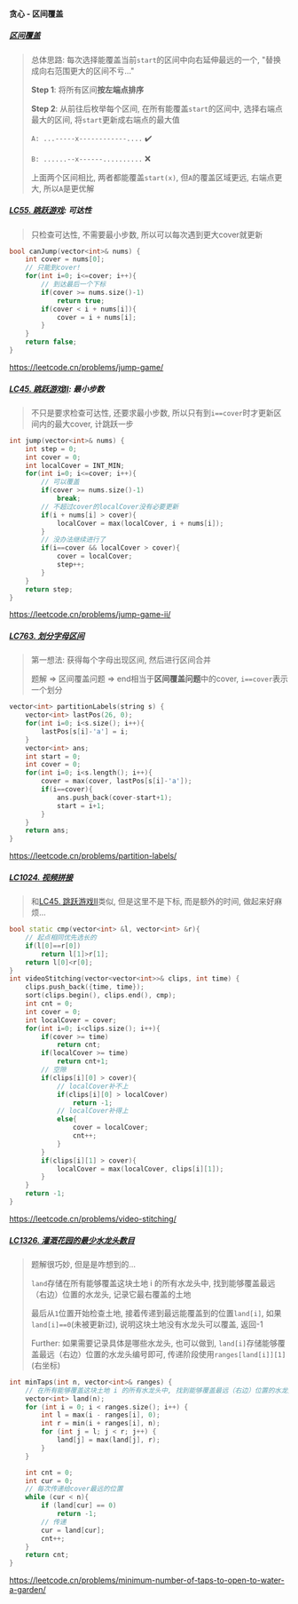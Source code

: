#### 贪心 - 区间覆盖

##### [区间覆盖](/acwing/Section%206/3_%E5%8C%BA%E9%97%B4%E8%A6%86%E7%9B%96.cpp)
> 总体思路: 每次选择能覆盖当前`start`的区间中向右延伸最远的一个, "替换成向右范围更大的区间不亏..."
> 
> **Step 1**: 将所有区间**按左端点排序**
> 
> **Step 2**: 从前往后枚举每个区间, 在所有能覆盖`start`的区间中, 选择右端点最大的区间, 将`start`更新成右端点的最大值
> 
> `A: ...-----x------------....`  ✔️ 
> 
> `B: ......--x------..........`  ❌
> 
> 上面两个区间相比, 两者都能覆盖`start(x)`, 但`A`的覆盖区域更远, 右端点更大, 所以`A`是更优解


##### [LC55. 跳跃游戏](/workspace/55.%E8%B7%B3%E8%B7%83%E6%B8%B8%E6%88%8F.cpp): 可达性

> 只检查可达性, 不需要最小步数, 所以可以每次遇到更大cover就更新

```CPP
bool canJump(vector<int>& nums) {
    int cover = nums[0];
    // 只能到cover!
    for(int i=0; i<=cover; i++){
        // 到达最后一个下标
        if(cover >= nums.size()-1)
            return true;
        if(cover < i + nums[i]){
            cover = i + nums[i];
        }
    }
    return false;
}
```
https://leetcode.cn/problems/jump-game/


##### [LC45. 跳跃游戏Ⅱ](/workspace/45.%E8%B7%B3%E8%B7%83%E6%B8%B8%E6%88%8F-ii.cpp): 最小步数

> 不只是要求检查可达性, 还要求最小步数, 所以只有到`i==cover`时才更新区间内的最大cover, 计跳跃一步

```CPP
int jump(vector<int>& nums) {
    int step = 0;
    int cover = 0;
    int localCover = INT_MIN;
    for(int i=0; i<=cover; i++){
        // 可以覆盖
        if(cover >= nums.size()-1)
            break;
        // 不超过cover的localCover没有必要更新
        if(i + nums[i] > cover){
            localCover = max(localCover, i + nums[i]);
        }
        // 没办法继续进行了
        if(i==cover && localCover > cover){
            cover = localCover;
            step++;
        }
    }
    return step;
}
```
https://leetcode.cn/problems/jump-game-ii/


##### [LC763. 划分字母区间](https://github.com/MyLeetCodeRecord/cpp-leetcode/blob/master/workspace/763.%E5%88%92%E5%88%86%E5%AD%97%E6%AF%8D%E5%8C%BA%E9%97%B4.cpp)

> 第一想法: 获得每个字母出现区间, 然后进行区间合并
> 
> 题解 => 区间覆盖问题 => end相当于**区间覆盖问题**中的cover, `i==cover`表示一个划分
```CPP
vector<int> partitionLabels(string s) {
    vector<int> lastPos(26, 0);
    for(int i=0; i<s.size(); i++){
        lastPos[s[i]-'a'] = i;
    }
    vector<int> ans;
    int start = 0;
    int cover = 0;
    for(int i=0; i<s.length(); i++){
        cover = max(cover, lastPos[s[i]-'a']);
        if(i==cover){
            ans.push_back(cover-start+1);
            start = i+1;
        }
    }
    return ans;
}
```
https://leetcode.cn/problems/partition-labels/


##### [LC1024. 视频拼接](/workspace/1024.%E8%A7%86%E9%A2%91%E6%8B%BC%E6%8E%A5.cpp)

> 和[LC45. 跳跃游戏Ⅱ](https://github.com/MyLeetCodeRecord/cpp-leetcode/blob/master/markdown/%E4%B8%93%E9%A2%98%20-%20%E5%8C%BA%E9%97%B4%20-%20%E5%8C%BA%E9%97%B4%E8%A6%86%E7%9B%96.md#lc45-%E8%B7%B3%E8%B7%83%E6%B8%B8%E6%88%8F%E2%85%B1)类似, 但是这里不是下标, 而是额外的时间, 做起来好麻烦...

```CPP
bool static cmp(vector<int> &l, vector<int> &r){
    // 起点相同优先选长的
    if(l[0]==r[0])
        return l[1]>r[1];
    return l[0]<r[0];
}
int videoStitching(vector<vector<int>>& clips, int time) {
    clips.push_back({time, time});
    sort(clips.begin(), clips.end(), cmp);
    int cnt = 0;
    int cover = 0;
    int localCover = cover;
    for(int i=0; i<clips.size(); i++){
        if(cover >= time)
            return cnt;
        if(localCover >= time)
            return cnt+1;
        // 空隙
        if(clips[i][0] > cover){
            // localCover补不上
            if(clips[i][0] > localCover)
                return -1;
            // localCover补得上
            else{
                cover = localCover;
                cnt++;
            }
        }
        if(clips[i][1] > cover){
            localCover = max(localCover, clips[i][1]);
        }
    }
    return -1;
}
```
https://leetcode.cn/problems/video-stitching/


##### [LC1326. 灌溉花园的最少水龙头数目](/workspace/1326.%E7%81%8C%E6%BA%89%E8%8A%B1%E5%9B%AD%E7%9A%84%E6%9C%80%E5%B0%91%E6%B0%B4%E9%BE%99%E5%A4%B4%E6%95%B0%E7%9B%AE.cpp)

> 题解很巧妙, 但是是咋想到的...
> 
> `land`存储在所有能够覆盖这块土地 i 的所有水龙头中, 找到能够覆盖最远（右边）位置的水龙头, 记录它最右覆盖的土地
>
> 最后从`1`位置开始检查土地, 接着传递到最远能覆盖到的位置`land[i]`, 如果`land[i]==0`(未被更新过), 说明这块土地没有水龙头可以覆盖, 返回-1
>
> Further: 如果需要记录具体是哪些水龙头, 也可以做到, `land[i]`存储能够覆盖最远（右边）位置的水龙头编号即可, 传递阶段使用`ranges[land[i]][1]`(右坐标)

```CPP
int minTaps(int n, vector<int>& ranges) {
    // 在所有能够覆盖这块土地 i 的所有水龙头中, 找到能够覆盖最远（右边）位置的水龙头, 记录它最右覆盖的土地
    vector<int> land(n);
    for (int i = 0; i < ranges.size(); i++) {
        int l = max(i - ranges[i], 0);
        int r = min(i + ranges[i], n);
        for (int j = l; j < r; j++) {
            land[j] = max(land[j], r);
        }
    }

    int cnt = 0;
    int cur = 0;
    // 每次传递给cover最远的位置
    while (cur < n){
        if (land[cur] == 0)
            return -1;
        // 传递
        cur = land[cur];
        cnt++;
    }
    return cnt;
}
```
https://leetcode.cn/problems/minimum-number-of-taps-to-open-to-water-a-garden/